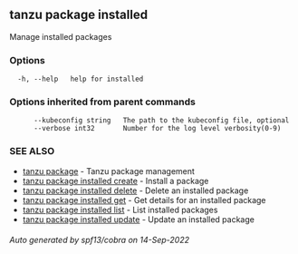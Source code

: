 ## tanzu package installed

Manage installed packages

### Options

```
  -h, --help   help for installed
```

### Options inherited from parent commands

```
      --kubeconfig string   The path to the kubeconfig file, optional
      --verbose int32       Number for the log level verbosity(0-9)
```

### SEE ALSO

* [tanzu package](tanzu_package.md)	 - Tanzu package management
* [tanzu package installed create](tanzu_package_installed_create.md)	 - Install a package
* [tanzu package installed delete](tanzu_package_installed_delete.md)	 - Delete an installed package
* [tanzu package installed get](tanzu_package_installed_get.md)	 - Get details for an installed package
* [tanzu package installed list](tanzu_package_installed_list.md)	 - List installed packages
* [tanzu package installed update](tanzu_package_installed_update.md)	 - Update an installed package

###### Auto generated by spf13/cobra on 14-Sep-2022
